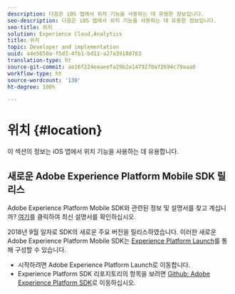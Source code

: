 ```yaml
---
description: 다음은 iOS 앱에서 위치 기능을 사용하는 데 유용한 정보입니다.
seo-description: 다음은 iOS 앱에서 위치 기능을 사용하는 데 유용한 정보입니다.
seo-title: 위치
solution: Experience Cloud,Analytics
title: 위치
topic: Developer and implementation
uuid: a4e5650a-f5d3-4fb1-bd11-a27a3918d763
translation-type: ht
source-git-commit: ae16f224eeaeefa29b2e1479270a72694c79aaa0
workflow-type: ht
source-wordcount: '130'
ht-degree: 100%

---
```



# 위치 {#location}

이 섹션의 정보는 iOS 앱에서 위치 기능을 사용하는 데 유용합니다.

## 새로운 Adobe Experience Platform Mobile SDK 릴리스

Adobe Experience Platform Mobile SDK와 관련된 정보 및 설명서를 찾고 계십니까? [여기](https://aep-sdks.gitbook.io/docs/)를 클릭하여 최신 설명서를 확인하십시오.

2018년 9월 일자로 SDK의 새로운 주요 버전을 릴리스하였습니다. 이러한 새로운 Adobe Experience Platform Mobile SDK는 [Experience Platform Launch](https://www.adobe.com/kr/experience-platform/launch.html)를 통해 구성할 수 있습니다.

* 시작하려면 Adobe Experience Platform Launch로 이동합니다.
* Experience Platform SDK 리포지토리의 항목을 보려면 [Github: Adobe Experience Platform SDK](https://github.com/Adobe-Marketing-Cloud/acp-sdks)로 이동하십시오.
